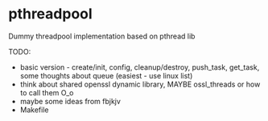 # pthreadpool
Dummy threadpool implementation based on pthread lib

TODO:
- basic version - create/init, config, cleanup/destroy, push_task, get_task, some thoughts about queue (easiest - use linux list)
- think about shared openssl dynamic library, MAYBE ossl_threads or how to call them O_o
- maybe some ideas from fbjkjv
- Makefile
